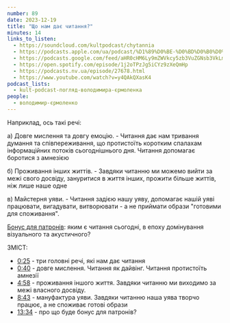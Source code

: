```yaml
---
number: 89
date: 2023-12-19
title: "Що нам дає читання?"
minutes: 14
links_to_listen:
  - https://soundcloud.com/kultpodcast/chytannia
  - https://podcasts.apple.com/ua/podcast/%D1%89%D0%BE-%D0%BD%D0%B0%D0%BC-%D0%B4%D0%B0%D1%94-%D1%87%D0%B8%D1%82%D0%B0%D0%BD%D0%BD%D1%8F/id1581339249?i=1000639572479
  - https://podcasts.google.com/feed/aHR0cHM6Ly9mZWVkcy5zb3VuZGNsb3VkLmNvbS91c2Vycy9zb3VuZGNsb3VkOnVzZXJzOjg5MjM3MjAyNy9zb3VuZHMucnNz/episode/dGFnOnNvdW5kY2xvdWQsMjAxMDp0cmFja3MvMTY5ODM4ODEyNQ?sa=X&ved=0CAUQkfYCahcKEwj4wYWCgKmDAxUAAAAAHQAAAAAQAQ
  - https://open.spotify.com/episode/1j2oTPzJg5iCYz9zXeQmHp
  - https://podcasts.nv.ua/episode/27678.html
  - https://www.youtube.com/watch?v=y4QAkQXasK4
podcast_lists:
  - kult-podcast-погляд-володимира-єрмоленка
people:
  - володимир-єрмоленко
---
```


Наприклад, ось такі речі:

а) Довге мислення та довгу емоцію. - Читання дає нам тривання думання та
співпереживання, що протистоїть коротким спалахам інформаційних потоків
сьогоднішнього дня. Читання допомагає боротися з амнезією

б) Проживання інших життів. - Завдяки читанню ми можемо вийти за межі свого
досвіду, зануритися в життя інших, прожити більше життів, ніж лише наше одне

в) Майстерня уяви. - Читання задією нашу уяву, допомагає нашій уяві працювати,
вигадувати, витворювати - а не приймати образи "готовими для споживання".

[Бонус для патронів][6]: яким є читання сьогодні, в епоху домінування візуального та акустичного?

ЗМІСТ:

- [0:25][1] \- три головні речі, які нам дає читання
- [0:40][2] \- довге мислення. Читання як дайвінг. Читання протистоїть амнезії
- [4:58][3] \- проживання іншого життя. Завдяки читанню ми виходимо за межі власного досвіду.
- [8:43][4] \- мануфактура уяви. Завдяки читанню наша уява творчо працює, а не споживає готові образи
- [13:34][5] \- про що буде бонус для патронів?

[1]: https://www.youtube.com/watch?v=y4QAkQXasK4&t=25s
[2]: https://www.youtube.com/watch?v=y4QAkQXasK4&t=40s
[3]: https://www.youtube.com/watch?v=y4QAkQXasK4&t=298s
[4]: https://www.youtube.com/watch?v=y4QAkQXasK4&t=523s
[5]: https://www.youtube.com/watch?v=y4QAkQXasK4&t=814s
[6]: https://patreon.com/posts/shcho-nam-daie-95158204
